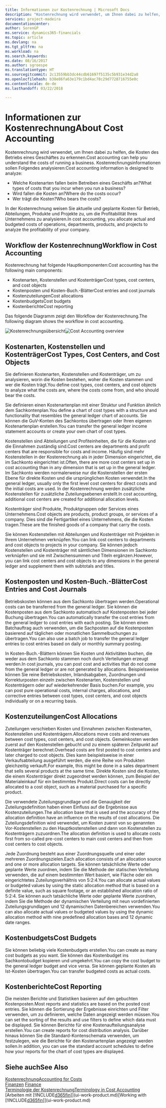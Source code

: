 ```yaml
---
title: Informationen zur Kostenrechnung | Microsoft Docs
description: "Kostenrechnung wird verwendet, um Ihnen dabei zu helfen, die Kosten des Betriebs eines Geschäftes zu erkennen."
services: project-madeira
documentationcenter: 
author: SorenGP
ms.service: dynamics365-financials
ms.topic: article
ms.devlang: na
ms.tgt_pltfrm: na
ms.workload: na
ms.search.keywords: 
ms.date: 08/16/2017
ms.author: sgroespe
ms.translationtype: HT
ms.sourcegitcommit: 2c13559bb3dc44cdb61697f5135c5b931e34d2a8
ms.openlocfilehash: b38e86fa63e179c1bd4ac78c29d7728716755e0c
ms.contentlocale: de-de
ms.lasthandoff: 03/22/2018

---
```

# <a name="about-cost-accounting"></a><span data-ttu-id="a2d1b-103">Informationen zur Kostenrechnung</span><span class="sxs-lookup"><span data-stu-id="a2d1b-103">About Cost Accounting</span></span>
<span data-ttu-id="a2d1b-104">Kostenrechnung wird verwendet, um Ihnen dabei zu helfen, die Kosten des Betriebs eines Geschäftes zu erkennen.</span><span class="sxs-lookup"><span data-stu-id="a2d1b-104">Cost accounting can help you understand the costs of running a business.</span></span> <span data-ttu-id="a2d1b-105">Kostenrechnungsinformationen sollen Folgendes analysieren:</span><span class="sxs-lookup"><span data-stu-id="a2d1b-105">Cost accounting information is designed to analyze:</span></span>  

-   <span data-ttu-id="a2d1b-106">Welche Kostenarten fallen beim Betreiben eines Geschäfts an?</span><span class="sxs-lookup"><span data-stu-id="a2d1b-106">What types of costs that you incur when you run a business?</span></span>  
-   <span data-ttu-id="a2d1b-107">Wird fallen die Kosten an?</span><span class="sxs-lookup"><span data-stu-id="a2d1b-107">Where do the costs occur?</span></span>  
-   <span data-ttu-id="a2d1b-108">Wer trägt die Kosten?</span><span class="sxs-lookup"><span data-stu-id="a2d1b-108">Who bears the costs?</span></span>  

<span data-ttu-id="a2d1b-109">In der Kostenrechnung weisen Sie aktuelle und geplante Kosten für Betrieb, Abteilungen, Produkte und Projekte zu, um die Profitabilität Ihres Unternehmens zu analysieren.</span><span class="sxs-lookup"><span data-stu-id="a2d1b-109">In cost accounting, you allocate actual and budgeted costs of operations, departments, products, and projects to analyze the profitability of your company.</span></span>  

## <a name="workflow-in-cost-accounting"></a><span data-ttu-id="a2d1b-110">Workflow der Kostenrechnung</span><span class="sxs-lookup"><span data-stu-id="a2d1b-110">Workflow in Cost Accounting</span></span>  
<span data-ttu-id="a2d1b-111">Kostenrechnung hat folgende Hauptkomponenten:</span><span class="sxs-lookup"><span data-stu-id="a2d1b-111">Cost accounting has the following main components:</span></span>  

-   <span data-ttu-id="a2d1b-112">Kostenarten, Kostenstellen und Kostenträger</span><span class="sxs-lookup"><span data-stu-id="a2d1b-112">Cost types, cost centers, and cost objects</span></span>  
-   <span data-ttu-id="a2d1b-113">Kostenposten und Kosten-Buch.-Blätter</span><span class="sxs-lookup"><span data-stu-id="a2d1b-113">Cost entries and cost journals</span></span>  
-   <span data-ttu-id="a2d1b-114">Kostenzuteilungen</span><span class="sxs-lookup"><span data-stu-id="a2d1b-114">Cost allocations</span></span>  
-   <span data-ttu-id="a2d1b-115">Kostenbudgets</span><span class="sxs-lookup"><span data-stu-id="a2d1b-115">Cost budgets</span></span>
-   <span data-ttu-id="a2d1b-116">Kostenberichte</span><span class="sxs-lookup"><span data-stu-id="a2d1b-116">Cost reporting</span></span>  

<span data-ttu-id="a2d1b-117">Das folgende Diagramm zeigt den Workflow der Kostenrechnung.</span><span class="sxs-lookup"><span data-stu-id="a2d1b-117">The following diagram shows the workflow in cost accounting.</span></span>  

<span data-ttu-id="a2d1b-118">![Kostenrechnungsübersicht](media/costaccountingoverview.png "CostAccountingOverview")</span><span class="sxs-lookup"><span data-stu-id="a2d1b-118">![Cost Accounting overview](media/costaccountingoverview.png "CostAccountingOverview")</span></span>  

## <a name="cost-types-cost-centers-and-cost-objects"></a><span data-ttu-id="a2d1b-119">Kostenarten, Kostenstellen und Kostenträger</span><span class="sxs-lookup"><span data-stu-id="a2d1b-119">Cost Types, Cost Centers, and Cost Objects</span></span>  
<span data-ttu-id="a2d1b-120">Sie definieren Kostenarten, Kostenstellen und Kostenträger, um zu analysieren, worin die Kosten bestehen, woher die Kosten stammen und wer die Kosten trägt.</span><span class="sxs-lookup"><span data-stu-id="a2d1b-120">You define cost types, cost centers, and cost objects to analyze what the costs are, where the costs come from, and who should bear the costs.</span></span>  

<span data-ttu-id="a2d1b-121">Sie definieren einen Kostenartenplan mit einer Struktur und Funktion ähnlich dem Sachkontenplan.</span><span class="sxs-lookup"><span data-stu-id="a2d1b-121">You define a chart of cost types with a structure and functionality that resembles the general ledger chart of accounts.</span></span> <span data-ttu-id="a2d1b-122">Sie können die GuV-Konten des Sachkontos übertragen oder Ihren eigenen Kostenartenplan erstellen.</span><span class="sxs-lookup"><span data-stu-id="a2d1b-122">You can transfer the general ledger income statement accounts or create your own chart of cost types.</span></span>  

<span data-ttu-id="a2d1b-123">Kostenstellen sind Abteilungen und Profiteinheiten, die für die Kosten und die Einnahmen zuständig sind.</span><span class="sxs-lookup"><span data-stu-id="a2d1b-123">Cost centers are departments and profit centers that are responsible for costs and income.</span></span> <span data-ttu-id="a2d1b-124">Häufig sind mehr Kostenstellen in der Kostenrechnung als in jeder Dimension eingerichtet, die im Sachkonto eingerichtet ist.</span><span class="sxs-lookup"><span data-stu-id="a2d1b-124">Often, there are more cost centers set up in cost accounting than in any dimension that is set up in the general ledger.</span></span> <span data-ttu-id="a2d1b-125">Im Sachkonto werden normalerweise nur die Kostenstellen der ersten Ebene für direkte Kosten und die ursprünglichen Kosten verwendet.</span><span class="sxs-lookup"><span data-stu-id="a2d1b-125">In the general ledger, usually only the first level cost centers for direct costs and the initial costs are used.</span></span> <span data-ttu-id="a2d1b-126">In der Kostenrechnung werden zusätzliche Kostenstellen für zusätzliche Zuteilungsebenen erstellt.</span><span class="sxs-lookup"><span data-stu-id="a2d1b-126">In cost accounting, additional cost centers are created for additional allocation levels.</span></span>  

<span data-ttu-id="a2d1b-127">Kostenträger sind Produkte, Produktgruppen oder Services eines Unternehmens.</span><span class="sxs-lookup"><span data-stu-id="a2d1b-127">Cost objects are products, product groups, or services of a company.</span></span> <span data-ttu-id="a2d1b-128">Dies sind die Fertigartikel eines Unternehmens, die die Kosten tragen.</span><span class="sxs-lookup"><span data-stu-id="a2d1b-128">These are the finished goods of a company that carry the costs.</span></span>  

<span data-ttu-id="a2d1b-129">Sie können Kostenstellen mit Abteilungen und Kostenträger mit Projekten in Ihrem Unternehmen verknüpfen.</span><span class="sxs-lookup"><span data-stu-id="a2d1b-129">You can link cost centers to departments and cost objects to projects in your company.</span></span> <span data-ttu-id="a2d1b-130">Sie können jedoch Kostenstellen und Kostenträger mit sämtlichen Dimensionen im Sachkonto verknüpfen und sie mit Zwischensummen und Titeln ergänzen.</span><span class="sxs-lookup"><span data-stu-id="a2d1b-130">However, you can link cost centers and cost objects to any dimensions in the general ledger and supplement them with subtotals and titles.</span></span>  

## <a name="cost-entries-and-cost-journals"></a><span data-ttu-id="a2d1b-131">Kostenposten und Kosten-Buch.-Blätter</span><span class="sxs-lookup"><span data-stu-id="a2d1b-131">Cost Entries and Cost Journals</span></span>  
<span data-ttu-id="a2d1b-132">Betriebskosten können aus dem Sachkonto übertragen werden.</span><span class="sxs-lookup"><span data-stu-id="a2d1b-132">Operational costs can be transferred from the general ledger.</span></span> <span data-ttu-id="a2d1b-133">Sie können die Kostenposten aus dem Sachkonto automatisch auf Kostenposten bei jeder Buchung übertragen.</span><span class="sxs-lookup"><span data-stu-id="a2d1b-133">You can automatically transfer the cost entries from the general ledger to cost entries with each posting.</span></span> <span data-ttu-id="a2d1b-134">Sie können einen Batchauftrag auch verwenden, um die Sachposten auf die Kostenposten basierend auf täglichen oder monatlichen Sammelbuchungen zu übertragen.</span><span class="sxs-lookup"><span data-stu-id="a2d1b-134">You can also use a batch job to transfer the general ledger entries to cost entries based on daily or monthly summary posting.</span></span>  

<span data-ttu-id="a2d1b-135">In Kosten-Buch.-Blättern können Sie Kosten und Aktivitäten buchen, die weder aus dem Sachkonto stammen noch durch Verteilungen erzeugt werden.</span><span class="sxs-lookup"><span data-stu-id="a2d1b-135">In cost journals, you can post cost and activities that do not come from the general ledger or are not generated by allocations.</span></span> <span data-ttu-id="a2d1b-136">Beispielsweise können Sie reine Betriebskosten, Inlandsabgaben, Zuordnungen und Korrekturposten einzeln zwischen Kostenarten, Kostenstellen und Kostenträgern oder auf wiederkehrender Basis buchen.</span><span class="sxs-lookup"><span data-stu-id="a2d1b-136">For example, you can post pure operational costs, internal charges, allocations, and corrective entries between cost types, cost centers, and cost objects individually or on a recurring basis.</span></span>  

## <a name="cost-allocations"></a><span data-ttu-id="a2d1b-137">Kostenzuteilungen</span><span class="sxs-lookup"><span data-stu-id="a2d1b-137">Cost Allocations</span></span>  
<span data-ttu-id="a2d1b-138">Zuteilungen verschieben Kosten und Einnahmen zwischen Kostenarten, Kostenstellen und Kostenträgern.</span><span class="sxs-lookup"><span data-stu-id="a2d1b-138">Allocations move costs and revenues between cost types, cost centers, and cost objects.</span></span> <span data-ttu-id="a2d1b-139">Gemeinkosten werden zuerst auf den Kostenstellen gebucht und zu einem späteren Zeitpunkt auf Kostenträger berechnet.</span><span class="sxs-lookup"><span data-stu-id="a2d1b-139">Overhead costs are first posted to cost centers and later charged to cost objects.</span></span> <span data-ttu-id="a2d1b-140">Dies kann beispielsweise in einer Verkaufsabteilung ausgeführt werden, die eine Reihe von Produkten gleichzeitig verkauft.</span><span class="sxs-lookup"><span data-stu-id="a2d1b-140">For example, this might be done in a sales department that sells several products at the same time.</span></span> <span data-ttu-id="a2d1b-141">Direkte Kosten sind die Kosten, die einem Kostenträger direkt zugeordnet werden können, zum Beispiel der Materialeinkauf für ein bestimmtes Produkt.</span><span class="sxs-lookup"><span data-stu-id="a2d1b-141">Direct costs can be directly allocated to a cost object, such as a material purchased for a specific product.</span></span>  

<span data-ttu-id="a2d1b-142">Die verwendete Zuteilungsgrundlage und die Genauigkeit der Zuteilungsdefinition haben einen Einfluss auf die Ergebnisse aus Kostenzuteilungen.</span><span class="sxs-lookup"><span data-stu-id="a2d1b-142">The allocation base that is used and the accuracy of the allocation definition have an influence on the results of cost allocations.</span></span> <span data-ttu-id="a2d1b-143">Die Zuteilungsdefinition wird verwendet, um Kosten zuerst von so genannten Vor-Kostenstellen zu den Hauptkostenstellen und dann von Kostenstellen zu Kostenträgern zuzuordnen.</span><span class="sxs-lookup"><span data-stu-id="a2d1b-143">The allocation definition is used to allocate costs first from so-called pre-cost centers to main cost centers and then from cost centers to cost objects.</span></span>  

<span data-ttu-id="a2d1b-144">Jede Zuordnung besteht aus einer Zuordnungsquelle und einer oder mehreren Zuordnungszielen.</span><span class="sxs-lookup"><span data-stu-id="a2d1b-144">Each allocation consists of an allocation source and one or more allocation targets.</span></span> <span data-ttu-id="a2d1b-145">Sie können tatsächliche Werte oder geplante Werte zuordnen, indem Sie die Methode der statischen Verteilung verwenden, die auf einem bestimmten Wert basiert, wie Fläche oder ein eingerichtetes Zuteilungsverhältnis von 5:2:4.</span><span class="sxs-lookup"><span data-stu-id="a2d1b-145">You can allocate actual values or budgeted values by using the static allocation method that is based on a definite value, such as square footage, or an established allocation ratio of 5:2:4.</span></span> <span data-ttu-id="a2d1b-146">Sie können auch tatsächliche Werte oder geplante Werte zuordnen, indem Sie die Methode der dynamischen Verteilung mit neun vordefinierten Zuteilungsgrundlagen und 12 dynamischen Datenbereichen verwenden.</span><span class="sxs-lookup"><span data-stu-id="a2d1b-146">You can also allocate actual values or budgeted values by using the dynamic allocation method with nine predefined allocation bases and 12 dynamic date ranges.</span></span>  

## <a name="cost-budgets"></a><span data-ttu-id="a2d1b-147">Kostenbudgets</span><span class="sxs-lookup"><span data-stu-id="a2d1b-147">Cost Budgets</span></span>  
<span data-ttu-id="a2d1b-148">Sie können beliebig viele Kostenbudgets erstellen.</span><span class="sxs-lookup"><span data-stu-id="a2d1b-148">You can create as many cost budgets as you want.</span></span> <span data-ttu-id="a2d1b-149">Sie können das Kostenbudget ins Sachkontobudget kopieren und umgekehrt.</span><span class="sxs-lookup"><span data-stu-id="a2d1b-149">You can copy the cost budget to the general ledger budget and vice versa.</span></span> <span data-ttu-id="a2d1b-150">Sie können geplante Kosten als Ist-Kosten übertragen.</span><span class="sxs-lookup"><span data-stu-id="a2d1b-150">You can transfer budgeted costs as actual costs.</span></span>  

## <a name="cost-reporting"></a><span data-ttu-id="a2d1b-151">Kostenberichte</span><span class="sxs-lookup"><span data-stu-id="a2d1b-151">Cost Reporting</span></span>  
<span data-ttu-id="a2d1b-152">Die meisten Berichte und Statistiken basieren auf den gebuchten Kostenposten.</span><span class="sxs-lookup"><span data-stu-id="a2d1b-152">Most reports and statistics are based on the posted cost entries.</span></span> <span data-ttu-id="a2d1b-153">Sie können die Sortierung der Ergebnisse einrichten und Filter verwenden, um zu definieren, welche Daten angezeigt werden müssen.</span><span class="sxs-lookup"><span data-stu-id="a2d1b-153">You can set the sorting of the results and use filters to define which data must be displayed.</span></span> <span data-ttu-id="a2d1b-154">Sie können Berichte für eine Kostenaufteilungsanalyse erstellen.</span><span class="sxs-lookup"><span data-stu-id="a2d1b-154">You can create reports for cost distribution analysis.</span></span> <span data-ttu-id="a2d1b-155">Darüber hinaus können Sie die Standard-Kontenschemata verwenden, um festzulegen, wie die Berichte für den Kostenartenplan angezeigt werden sollen.</span><span class="sxs-lookup"><span data-stu-id="a2d1b-155">In addition, you can use the standard account schedules to define how your reports for the chart of cost types are displayed.</span></span>  

## <a name="see-also"></a><span data-ttu-id="a2d1b-156">Siehe auch</span><span class="sxs-lookup"><span data-stu-id="a2d1b-156">See Also</span></span>  
 [<span data-ttu-id="a2d1b-157">Kostenrechnung</span><span class="sxs-lookup"><span data-stu-id="a2d1b-157">Accounting for Costs</span></span>](finance-manage-cost-accounting.md)  
 <span data-ttu-id="a2d1b-158">[Finanzen](finance.md) </span><span class="sxs-lookup"><span data-stu-id="a2d1b-158">[Finance](finance.md) </span></span>  
 [<span data-ttu-id="a2d1b-159">Terminologie der Kostenrechnung</span><span class="sxs-lookup"><span data-stu-id="a2d1b-159">Terminology in Cost Accounting</span></span>](finance-terminology-in-cost-accounting.md)  
 <span data-ttu-id="a2d1b-160">[Arbeiten mit [!INCLUDE[d365fin](includes/d365fin_md.md)]](ui-work-product.md)</span><span class="sxs-lookup"><span data-stu-id="a2d1b-160">[Working with [!INCLUDE[d365fin](includes/d365fin_md.md)]](ui-work-product.md)</span></span>

